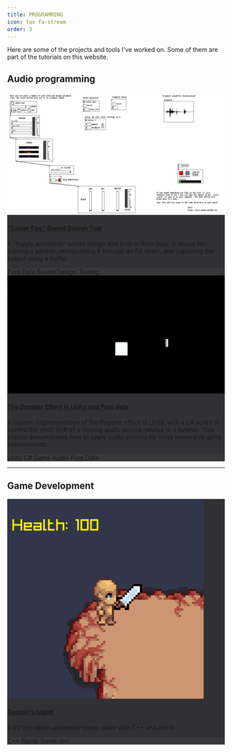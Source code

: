 ```yaml
---
title: PROGRAMMING
icon: fas fa-stream
order: 3
---
```


<style>
  .card {
    /* Add a transition for a smooth effect */
    transition: box-shadow 0.2s ease-in-out;
  }
  .card:hover {
    /* Add a simple highlight around the box */
    box-shadow: 0 0 0 2px rgba(255, 255, 255, 0.4);
  }
  .card-footer {
    background-color: #38383b;
  }
</style>

Here are some of the projects and tools I've worked on. Some of them are part of the tutorials on this website.

## Audio programming

<div class="row">
  <div class="col-lg-6 mb-4">
    <div class="card h-100" style="background-color: #313134;">
      <a href="/posts/easteregg/">
        <img class="card-img-top" src="assets/img/Post_EasterEgg/Fig1_EasterEgg_patch.png" alt="Easter Egg Sound Design Tool">
      </a>
      <div class="card-body">
        <h4 class="card-title">
          <a href="/posts/easteregg/">"Easter Egg" Sound Design Tool</a>
        </h4>
        <p class="card-text">A "happy accidents" sound design tool built in Pure Data. It allows for loading a sample, manipulating it through an FX chain, and capturing the output using a buffer.</p>
      </div>
      <div class="card-footer d-flex justify-content-between align-items-center">
        <div>
          <span class="badge badge-secondary">Pure Data</span>
          <span class="badge badge-secondary">Sound Design</span>
          <span class="badge badge-secondary">Tooling</span>
        </div>
        <a href="https://github.com/nico-audio/pd-patches/tree/master/easter-egg" target="_blank" rel="noopener" aria-label="github" class="text-muted">
          <i class="fab fa-github fa-lg"></i>
        </a>
      </div>
    </div>
  </div>

  <div class="col-lg-6 mb-4">
    <div class="card h-100" style="background-color: #313134;">
      <a href="/posts/doppler-effect/">
        <img class="card-img-top" src="assets/img/Post_DopplerEffect/doppler-unity.gif" alt="The Doppler Effect in Unity">
      </a>
      <div class="card-body">
        <h4 class="card-title">
          <a href="/posts/doppler-effect/">The Doppler Effect in Unity and Pure data</a>
        </h4>
        <p class="card-text">A custom implementation of the Doppler effect in Unity, with a C# script to control the pitch shift of a moving audio source relative to a listener. This project demonstrates how to apply audio physics for more immersive game environments.</p>
      </div>
      <div class="card-footer d-flex justify-content-between align-items-center">
        <div>
          <span class="badge badge-secondary">Unity</span>
          <span class="badge badge-secondary">C#</span>
          <span class="badge badge-secondary">Game Audio</span>
          <span class="badge badge-secondary">Pure Data</span>
        </div>
        <a href="https://github.com/nico-audio/pd-patches" target="_blank" rel="noopener" aria-label="github" class="text-muted">
          <i class="fab fa-github fa-lg"></i>
        </a>
      </div>
    </div>
  </div>

</div>

<hr>

## Game Development

<div class="row"> 
  <div class="col-lg-6 mb-4">
    <div class="card h-100" style="background-color: #313134;">
      <a href="https://github.com/nico-audio/GordonsIsland" target="_blank" rel="noopener">
        <img class="card-img-top" src="assets/img/gordon-v1.gif" alt="Gordon's Island">
      </a>
      <div class="card-body">
        <h4 class="card-title">
          <a href="https://github.com/nico-audio/GordonsIsland" target="_blank" rel="noopener">Gordon's Island</a>
        </h4>
        <p class="card-text">A 2D top-down adventure game made with C++ and Raylib.</p>
      </div>
      <div class="card-footer d-flex justify-content-between align-items-center">
        <div>
          <span class="badge badge-secondary">C++</span>
          <span class="badge badge-secondary">Raylib</span>
          <span class="badge badge-secondary">Game dev</span>
        </div>
        <a href="https://github.com/nico-audio/GordonsIsland" target="_blank" rel="noopener" aria-label="github" class="text-muted">
          <i class="fab fa-github fa-lg"></i>
        </a>
      </div>
    </div>
  </div>
</div>